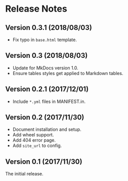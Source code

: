 # Release Notes

## Version 0.3.1 (2018/08/03)

* Fix typo in `base.html` template.

## Version 0.3 (2018/08/03)

* Update for MkDocs version 1.0.
* Ensure tables styles get applied to Markdown tables.

## Version 0.2.1 (2017/12/01)

* Include `*.yml` files in MANIFEST.in.

## Version 0.2 (2017/11/30)

* Document installation and setup.
* Add wheel support.
* Add 404 error page.
* Add `site_url` to config.

## Version 0.1 (2017/11/30)

The initial release.
